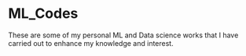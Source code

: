 # ML_Codes

These are some of my personal ML and Data science works that I have carried out to enhance my knowledge and interest.
